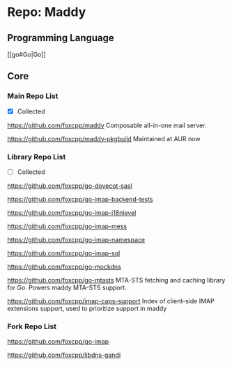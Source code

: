 # Repo: Maddy
## Programming Language
[[go#Go|Go]] 
## Core

### Main Repo List

- [X] Collected

https://github.com/foxcpp/maddy
Composable all-in-one mail server.

https://github.com/foxcpp/maddy-pkgbuild
Maintained at AUR now

### Library Repo List

- [ ] Collected

https://github.com/foxcpp/go-dovecot-sasl

https://github.com/foxcpp/go-imap-backend-tests

https://github.com/foxcpp/go-imap-i18nlevel

https://github.com/foxcpp/go-imap-mess

https://github.com/foxcpp/go-imap-namespace

https://github.com/foxcpp/go-imap-sql

https://github.com/foxcpp/go-mockdns

https://github.com/foxcpp/go-mtasts
MTA-STS fetching and caching library for Go. Powers maddy MTA-STS support.

https://github.com/foxcpp/imap-caps-support
Index of client-side IMAP extensions support, used to prioritize support in maddy


### Fork Repo List

https://github.com/foxcpp/go-imap

https://github.com/foxcpp/libdns-gandi